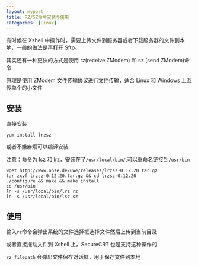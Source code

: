 ```yaml
---
layout: mypost
title: RZ/SZ命令安装与使用
categories: [Linux]
---
```


有时候在 Xshell 中操作时，需要上传文件到服务器或者下载服务器的文件到本地，一般的做法是再打开 Sftp。

其实还有一种更快的方式是使用 rz(receive ZModem) 和 sz (send ZModem)命令

原理是使用 ZModem 文件传输协议进行文件传输，适合 Linux 和 Windows 上互传单个的小文件

## 安装

直接安装

```
yum install lrzsz
```

或者不嫌麻烦可以编译安装

注意：命令为 lsz 和 lrz，安装在了`/usr/local/bin/`,可以重命名链接到`/usr/bin`

```
wget http://www.ohse.de/uwe/releases/lrzsz-0.12.20.tar.gz
tar zxvf lrzsz-0.12.20.tar.gz && cd lrzsz-0.12.20
./configure && make && make install
cd /usr/bin
ln -s /usr/local/bin/lrz rz
ln -s /usr/local/bin/lsz sz
```

## 使用

输入`rz`命令会弹出系统的文件选择框选择文件然后上传到当前目录

或者直接拖动文件到 Xshell 上，SecureCRT 也是支持这种操作的

`rz filepath` 会弹出文件保存对话框，用于保存文件到本地
